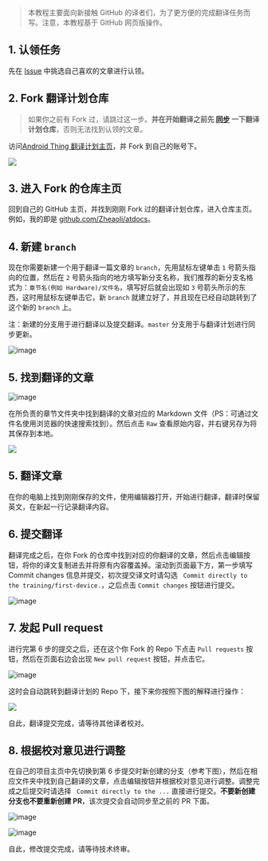 > 本教程主要面向新接触 GitHub 的译者们，为了更方便的完成翻译任务而写。注意，本教程基于 GitHub 网页版操作。

## 1. 认领任务

先在 [Issue](https://github.com/gdsub/atdocs/issues) 中挑选自己喜欢的文章进行认领。

## 2. Fork 翻译计划仓库

> 如果你之前有 Fork 过，请跳过这一步。**并在开始翻译之前先 [同步](https://help.github.com/articles/syncing-a-fork/) 一下翻译计划仓库**，否则无法找到认领的文章。

访问[Android Thing 翻译计划主页](https://github.com/gdsub/atdocs/)，并 Fork 到自己的账号下。

![](https://user-images.githubusercontent.com/7054676/32691384-dc59993e-c741-11e7-8aa8-30ce73578f2d.png)

## 3. 进入 Fork 的仓库主页

回到自己的 GitHub 主页，并找到刚刚 Fork 过的翻译计划仓库，进入仓库主页。例如，我的即是 [github.com/Zheaoli/atdocs](https://github.com/Zheaoli/atdocs)。

## 4. 新建 `branch`

现在你需要新建一个用于翻译一篇文章的 `branch`，先用鼠标左键单击 `1` 号箭头指向的位置，然后在 `2` 号箭头指向的地方填写新分支名称，我们推荐的新分支名格式为：`章节名(例如 Hardware)/文件名`，填写好后就会出现如 `3` 号箭头所示的东西，这时用鼠标左键单击它，新 `branch` 就建立好了，并且现在已经自动跳转到了这个新的 `branch` 上。

注：新建的分支用于进行翻译以及提交翻译。`master` 分支用于与翻译计划进行同步更新。

![image](https://user-images.githubusercontent.com/7054676/32691439-8848a442-c742-11e7-8ac1-409de8201a38.png)

## 5. 找到翻译的文章

![image](https://user-images.githubusercontent.com/7054676/32691450-bcce5fc2-c742-11e7-8d98-35a314edeaf8.png)

在所负责的章节文件夹中找到翻译的文章对应的 Markdown 文件（PS：可通过文件名使用浏览器的快速搜索找到）。然后点击 `Raw` 查看原始内容，并右键另存为将其保存到本地。

![](https://user-images.githubusercontent.com/7054676/32691461-dfa824c4-c742-11e7-8cf5-71b574365999.png)

## 5. 翻译文章

在你的电脑上找到刚刚保存的文件，使用编辑器打开，开始进行翻译，翻译时保留英文，在新起一行记录翻译内容。

## 6. 提交翻译

翻译完成之后，在你 Fork 的仓库中找到对应的你翻译的文章，然后点击编辑按钮，将你的译文复制进去并将原有内容覆盖掉。滚动到页面最下方，第一步填写 Commit changes 信息并提交，初次提交译文时请勾选 ` Commit directly to the training/first-device.`，之后点击 `Commit changes`
 按钮进行提交。

![image](https://user-images.githubusercontent.com/7054676/32691506-64f413d6-c743-11e7-94e5-0a0ff903f523.png)

## 7. 发起 Pull request

进行完第 6 步的提交之后，还在这个你 Fork 的 Repo 下点击 `Pull requests` 按钮，然后在页面右边会出现 `New pull request` 按钮，并点击它。

![image](https://user-images.githubusercontent.com/7054676/32691540-f89724ca-c743-11e7-9255-90835d8c62b8.png)

这时会自动跳转到翻译计划的 Repo 下，接下来你按照下图的解释进行操作：

![](https://user-images.githubusercontent.com/7054676/32691557-5fc6b0a2-c744-11e7-90ad-6b279259da71.png)

自此，翻译提交完成，请等待其他译者校对。

## 8. 根据校对意见进行调整

在自己的项目主页中先切换到第 6 步提交时新创建的分支（参考下图），然后在相应文件夹中找到自己翻译的文章，点击编辑按钮并根据校对意见进行调整。调整完成之后提交时请选择 ` Commit directly to the ...` 直接进行提交。**不要新创建分支也不要重新创建 PR**，该次提交会自动同步至之前的 PR 下面。

![image](https://user-images.githubusercontent.com/7054676/32691568-9b10d106-c744-11e7-9979-fdc575ecec65.png)

![image](https://user-images.githubusercontent.com/7054676/32691579-cd9edf14-c744-11e7-87f9-b866ac03cd74.png)

自此，修改提交完成，请等待技术终审。
